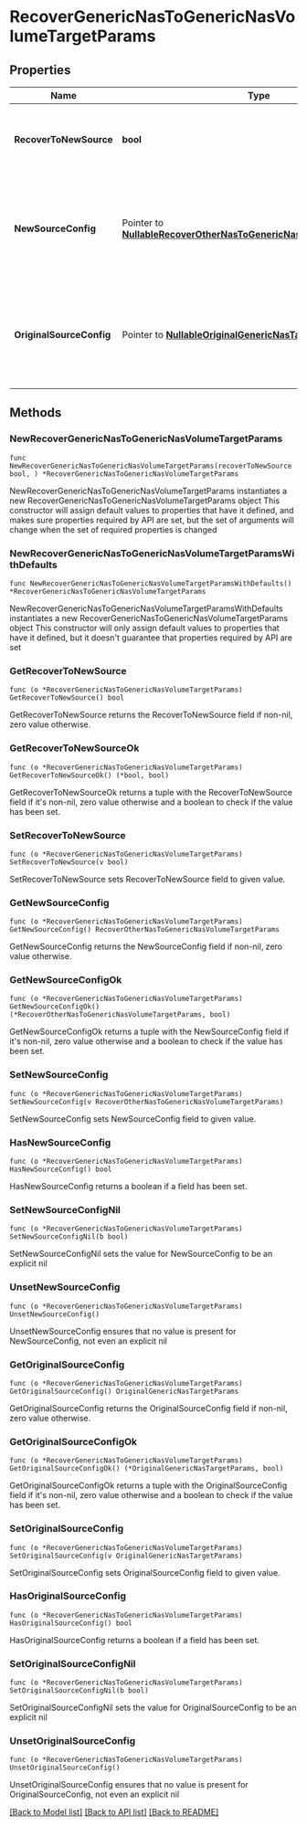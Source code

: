 # RecoverGenericNasToGenericNasVolumeTargetParams

## Properties

Name | Type | Description | Notes
------------ | ------------- | ------------- | -------------
**RecoverToNewSource** | **bool** | Specifies the parameter whether the recovery should be performed to a new or the original Generic NAS target. | 
**NewSourceConfig** | Pointer to [**NullableRecoverOtherNasToGenericNasVolumeTargetParams**](RecoverOtherNasToGenericNasVolumeTargetParams.md) | Specifies the new destination Source configuration parameters where the volumes will be recovered. This is mandatory if recoverToNewSource is set to true. | [optional] 
**OriginalSourceConfig** | Pointer to [**NullableOriginalGenericNasTargetParams**](OriginalGenericNasTargetParams.md) | Specifies the Source configuration if volumes are being recovered to original Source. If not specified, all the configuration parameters will be retained. | [optional] 

## Methods

### NewRecoverGenericNasToGenericNasVolumeTargetParams

`func NewRecoverGenericNasToGenericNasVolumeTargetParams(recoverToNewSource bool, ) *RecoverGenericNasToGenericNasVolumeTargetParams`

NewRecoverGenericNasToGenericNasVolumeTargetParams instantiates a new RecoverGenericNasToGenericNasVolumeTargetParams object
This constructor will assign default values to properties that have it defined,
and makes sure properties required by API are set, but the set of arguments
will change when the set of required properties is changed

### NewRecoverGenericNasToGenericNasVolumeTargetParamsWithDefaults

`func NewRecoverGenericNasToGenericNasVolumeTargetParamsWithDefaults() *RecoverGenericNasToGenericNasVolumeTargetParams`

NewRecoverGenericNasToGenericNasVolumeTargetParamsWithDefaults instantiates a new RecoverGenericNasToGenericNasVolumeTargetParams object
This constructor will only assign default values to properties that have it defined,
but it doesn't guarantee that properties required by API are set

### GetRecoverToNewSource

`func (o *RecoverGenericNasToGenericNasVolumeTargetParams) GetRecoverToNewSource() bool`

GetRecoverToNewSource returns the RecoverToNewSource field if non-nil, zero value otherwise.

### GetRecoverToNewSourceOk

`func (o *RecoverGenericNasToGenericNasVolumeTargetParams) GetRecoverToNewSourceOk() (*bool, bool)`

GetRecoverToNewSourceOk returns a tuple with the RecoverToNewSource field if it's non-nil, zero value otherwise
and a boolean to check if the value has been set.

### SetRecoverToNewSource

`func (o *RecoverGenericNasToGenericNasVolumeTargetParams) SetRecoverToNewSource(v bool)`

SetRecoverToNewSource sets RecoverToNewSource field to given value.


### GetNewSourceConfig

`func (o *RecoverGenericNasToGenericNasVolumeTargetParams) GetNewSourceConfig() RecoverOtherNasToGenericNasVolumeTargetParams`

GetNewSourceConfig returns the NewSourceConfig field if non-nil, zero value otherwise.

### GetNewSourceConfigOk

`func (o *RecoverGenericNasToGenericNasVolumeTargetParams) GetNewSourceConfigOk() (*RecoverOtherNasToGenericNasVolumeTargetParams, bool)`

GetNewSourceConfigOk returns a tuple with the NewSourceConfig field if it's non-nil, zero value otherwise
and a boolean to check if the value has been set.

### SetNewSourceConfig

`func (o *RecoverGenericNasToGenericNasVolumeTargetParams) SetNewSourceConfig(v RecoverOtherNasToGenericNasVolumeTargetParams)`

SetNewSourceConfig sets NewSourceConfig field to given value.

### HasNewSourceConfig

`func (o *RecoverGenericNasToGenericNasVolumeTargetParams) HasNewSourceConfig() bool`

HasNewSourceConfig returns a boolean if a field has been set.

### SetNewSourceConfigNil

`func (o *RecoverGenericNasToGenericNasVolumeTargetParams) SetNewSourceConfigNil(b bool)`

 SetNewSourceConfigNil sets the value for NewSourceConfig to be an explicit nil

### UnsetNewSourceConfig
`func (o *RecoverGenericNasToGenericNasVolumeTargetParams) UnsetNewSourceConfig()`

UnsetNewSourceConfig ensures that no value is present for NewSourceConfig, not even an explicit nil
### GetOriginalSourceConfig

`func (o *RecoverGenericNasToGenericNasVolumeTargetParams) GetOriginalSourceConfig() OriginalGenericNasTargetParams`

GetOriginalSourceConfig returns the OriginalSourceConfig field if non-nil, zero value otherwise.

### GetOriginalSourceConfigOk

`func (o *RecoverGenericNasToGenericNasVolumeTargetParams) GetOriginalSourceConfigOk() (*OriginalGenericNasTargetParams, bool)`

GetOriginalSourceConfigOk returns a tuple with the OriginalSourceConfig field if it's non-nil, zero value otherwise
and a boolean to check if the value has been set.

### SetOriginalSourceConfig

`func (o *RecoverGenericNasToGenericNasVolumeTargetParams) SetOriginalSourceConfig(v OriginalGenericNasTargetParams)`

SetOriginalSourceConfig sets OriginalSourceConfig field to given value.

### HasOriginalSourceConfig

`func (o *RecoverGenericNasToGenericNasVolumeTargetParams) HasOriginalSourceConfig() bool`

HasOriginalSourceConfig returns a boolean if a field has been set.

### SetOriginalSourceConfigNil

`func (o *RecoverGenericNasToGenericNasVolumeTargetParams) SetOriginalSourceConfigNil(b bool)`

 SetOriginalSourceConfigNil sets the value for OriginalSourceConfig to be an explicit nil

### UnsetOriginalSourceConfig
`func (o *RecoverGenericNasToGenericNasVolumeTargetParams) UnsetOriginalSourceConfig()`

UnsetOriginalSourceConfig ensures that no value is present for OriginalSourceConfig, not even an explicit nil

[[Back to Model list]](../README.md#documentation-for-models) [[Back to API list]](../README.md#documentation-for-api-endpoints) [[Back to README]](../README.md)


